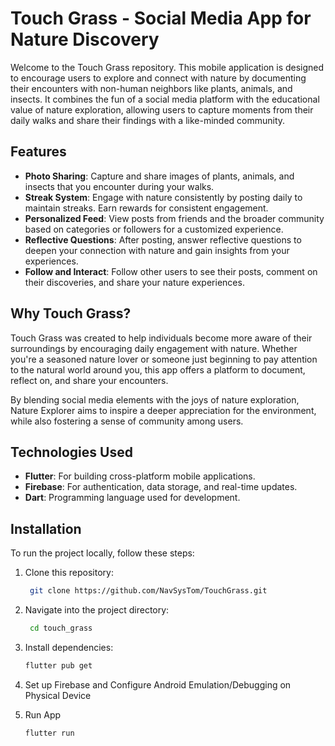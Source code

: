 # Touch Grass - Social Media App for Nature Discovery

Welcome to the Touch Grass repository. This mobile application is designed to encourage users to explore and connect with nature by documenting their encounters with non-human neighbors like plants, animals, and insects. It combines the fun of a social media platform with the educational value of nature exploration, allowing users to capture moments from their daily walks and share their findings with a like-minded community.

## Features

- **Photo Sharing**: Capture and share images of plants, animals, and insects that you encounter during your walks.
- **Streak System**: Engage with nature consistently by posting daily to maintain streaks. Earn rewards for consistent engagement.
- **Personalized Feed**: View posts from friends and the broader community based on categories or followers for a customized experience.
- **Reflective Questions**: After posting, answer reflective questions to deepen your connection with nature and gain insights from your experiences.
- **Follow and Interact**: Follow other users to see their posts, comment on their discoveries, and share your nature experiences.


## Why Touch Grass?

Touch Grass was created to help individuals become more aware of their surroundings by encouraging daily engagement with nature. Whether you're a seasoned nature lover or someone just beginning to pay attention to the natural world around you, this app offers a platform to document, reflect on, and share your encounters. 

By blending social media elements with the joys of nature exploration, Nature Explorer aims to inspire a deeper appreciation for the environment, while also fostering a sense of community among users.

## Technologies Used

- **Flutter**: For building cross-platform mobile applications.
- **Firebase**: For authentication, data storage, and real-time updates.
- **Dart**: Programming language used for development.
  
## Installation

To run the project locally, follow these steps:

1. Clone this repository:
   ```bash
    git clone https://github.com/NavSysTom/TouchGrass.git
   ```
   
2. Navigate into the project directory:
   ```bash
    cd touch_grass
   ```
3. Install dependencies:
   ```bash
   flutter pub get
   ```

4. Set up Firebase and Configure Android Emulation/Debugging on Physical Device
5. Run App
   ```bash
   flutter run
   ```
